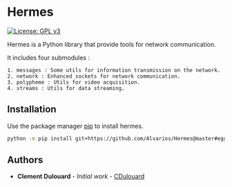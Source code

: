 # Hermes
[![License: GPL v3](https://img.shields.io/badge/License-GPLv3-blue.svg)](https://www.gnu.org/licenses/gpl-3.0)


Hermes is a Python library that provide tools for network communication.

It includes four submodules :  
>
    1. messages : Some utils for information transmission on the network.  
    2. network : Enhanced sockets for network communication.  
    3. polypheme : Utils for video acquisition.  
    4. streams : Utils for data streaming.  

## Installation

Use the package manager [pip](https://pip.pypa.io/en/stable/) to install hermes.

```bash
python -m pip install git+https://github.com/Alvarios/Hermes@master#egg=Hermes
```

## Authors

* **Clement Dulouard** - *Initial work* - [CDulouard](https://github.com/CDulouard)
